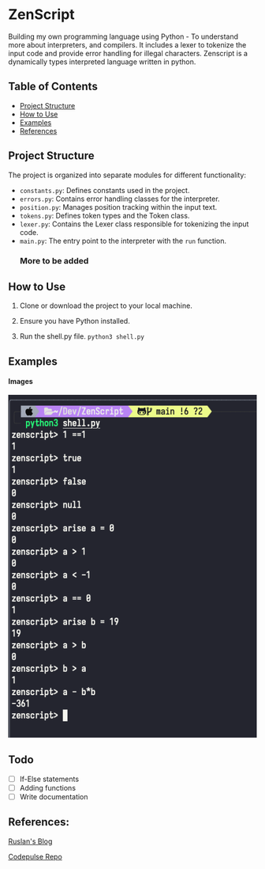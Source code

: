 # ZenScript
Building my own programming language using Python - To understand more about interpreters, and compilers. It includes a lexer to tokenize the input code and provide error handling for illegal characters.
Zenscript is a dynamically types interpreted language written in python.
## Table of Contents
- [Project Structure](#project-structure)
- [How to Use](#how-to-use)
- [Examples](#examples)
- [References](#references)

## Project Structure

The project is organized into separate modules for different functionality:

- `constants.py`: Defines constants used in the project.
- `errors.py`: Contains error handling classes for the interpreter.
- `position.py`: Manages position tracking within the input text.
- `tokens.py`: Defines token types and the Token class.
- `lexer.py`: Contains the Lexer class responsible for tokenizing the input code.
- `main.py`: The entry point to the interpreter with the `run` function.
  ### More to be added

## How to Use

1. Clone or download the project to your local machine.

2. Ensure you have Python installed.

3. Run the shell.py file. ``` python3 shell.py ```


## Examples
#### Images
![demo](demo.png)

## Todo
- [ ] If-Else statements
- [ ] Adding functions
- [ ] Write documentation

## References:

[Ruslan's Blog](https://ruslanspivak.com/lsbasi-part1/)

[Codepulse Repo](https://github.com/davidcallanan/py-myopl-code)
